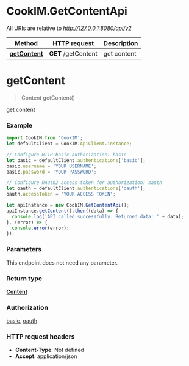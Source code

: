 # CookIM.GetContentApi

All URIs are relative to *http://127.0.0.1:8080/api/v2*

Method | HTTP request | Description
------------- | ------------- | -------------
[**getContent**](GetContentApi.md#getContent) | **GET** /getContent | get content


<a name="getContent"></a>
# **getContent**
> Content getContent()

get content

### Example
```javascript
import CookIM from 'CookIM';
let defaultClient = CookIM.ApiClient.instance;

// Configure HTTP basic authorization: basic
let basic = defaultClient.authentications['basic'];
basic.username = 'YOUR USERNAME';
basic.password = 'YOUR PASSWORD';

// Configure OAuth2 access token for authorization: oauth
let oauth = defaultClient.authentications['oauth'];
oauth.accessToken = 'YOUR ACCESS TOKEN';

let apiInstance = new CookIM.GetContentApi();
apiInstance.getContent().then((data) => {
  console.log('API called successfully. Returned data: ' + data);
}, (error) => {
  console.error(error);
});

```

### Parameters
This endpoint does not need any parameter.

### Return type

[**Content**](Content.md)

### Authorization

[basic](../README.md#basic), [oauth](../README.md#oauth)

### HTTP request headers

 - **Content-Type**: Not defined
 - **Accept**: application/json

